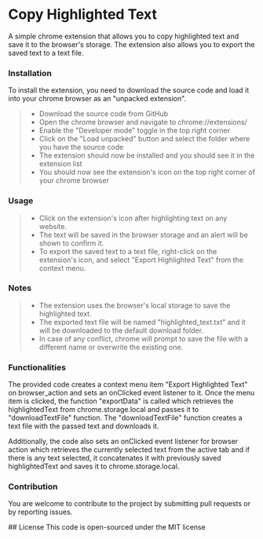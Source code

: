 # Copy Highlighted Text
A simple chrome extension that allows you to copy highlighted text and save it to the browser's storage. The extension also allows you to export the saved text to a text file.
</hr>

### Installation
To install the extension, you need to download the source code and load it into your chrome browser as an "unpacked extension".

> - Download the source code from GitHub
> - Open the chrome browser and navigate to chrome://extensions/
> - Enable the "Developer mode" toggle in the top right corner
> - Click on the "Load unpacked" button and select the folder where you have the source code
> - The extension should now be installed and you should see it in the extension list
> - You should now see the extension's icon on the top right corner of your chrome browser 

</hr>

### Usage
> - Click on the extension's icon after highlighting text on any website.
> - The text will be saved in the browser storage and an alert will be shown to confirm it.
> - To export the saved text to a text file, right-click on the extension's icon, and select "Export Highlighted Text" from the context menu.

</hr>

### Notes
> - The extension uses the browser's local storage to save the highlighted text.
> - The exported text file will be named "highlighted_text.txt" and it will be downloaded to the default download folder.
> - In case of any conflict, chrome will prompt to save the file with a different name or overwrite the existing one.

</hr>

### Functionalities
<p>
The provided code creates a context menu item "Export Highlighted Text" on browser_action and sets an onClicked event listener to it. Once the menu item is clicked, the function "exportData" is called which retrieves the highlightedText from chrome.storage.local and passes it to "downloadTextFile" function. The "downloadTextFile" function creates a text file with the passed text and downloads it.

Additionally, the code also sets an onClicked event listener for browser action which retrieves the currently selected text from the active tab and if there is any text selected, it concatenates it with previously saved highlightedText and saves it to chrome.storage.local.
</p> 

</hr>

### Contribution
You are welcome to contribute to the project by submitting pull requests or by reporting issues.

</hr>
## License
This code is open-sourced under the MIT license
